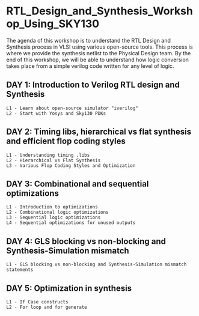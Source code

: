 # RTL_Design_and_Synthesis_Workshop_Using_SKY130

The agenda of this workshop is to understand the RTL Design and Synthesis process in VLSI using various open-source tools. This process is where we provide the synthesis netlist to the Physical Design team. By the end of this workshop, we will be able to understand how logic conversion takes place from a simple verilog code written for any level of logic.

## DAY 1: Introduction to Verilog RTL design and Synthesis
    L1 - Learn about open-source simulator "iverilog"
    L2 - Start with Yosys and Sky130 PDKs


## DAY 2: Timing libs, hierarchical vs flat synthesis and efficient flop coding styles
    L1 - Understanding timing .libs
    L2 - Hierarchical vs Flat Synthesis
    L3 - Various Flop Coding Styles and Optimization


## DAY 3: Combinational and sequential optimizations
    L1 - Introduction to optimizations
    L2 - Combinational logic optimizations
    L3 - Sequential logic optimizations
    L4 - Sequential optimizations for unused outputs


## DAY 4: GLS blocking vs non-blocking and Synthesis-Simulation mismatch
    L1 - GLS blocking vs non-blocking and Synthesis-Simulation mismatch statements


## DAY 5: Optimization in synthesis
    L1 - If Case constructs
    L2 - For loop and for generate
